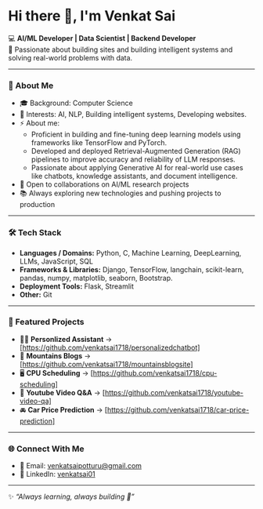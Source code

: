 # Hi there 👋, I'm Venkat Sai  

💻 **AI/ML Developer | Data Scientist | Backend Developer**  
🔬 Passionate about building sites and building intelligent systems and solving real-world problems with data.  

---

### 🚀 About Me
- 🎓 Background: Computer Science 
- 🧠 Interests: AI, NLP, Building intelligent systems, Developing websites.  
- ⚡ About me:
  - Proficient in building and fine-tuning deep learning models using frameworks like TensorFlow and PyTorch.
  - Developed and deployed Retrieval-Augmented Generation (RAG) pipelines to improve accuracy and reliability of LLM responses.
  - Passionate about applying Generative AI for real-world use cases like chatbots, knowledge assistants, and document intelligence.  
- 🤝 Open to collaborations on AI/ML research projects  
- 📚 Always exploring new technologies and pushing projects to production  

---

### 🛠 Tech Stack
- **Languages / Domains:** Python, C, Machine Learning, DeepLearning, LLMs, JavaScript, SQL
- **Frameworks & Libraries:** Django, TensorFlow, langchain, scikit-learn, pandas, numpy, matplotlib, seaborn, Bootstrap.
- **Deployment Tools:** Flask, Streamlit  
- **Other:** Git  

---

### 📌 Featured Projects
- 🙋‍♂️ **Personlized Assistant** → [https://github.com/venkatsai1718/personalizedchatbot]  
- 🗻 **Mountains Blogs** → [https://github.com/venkatsai1718/mountainsblogsite]  
- 🖥 **CPU Scheduling** → [https://github.com/venkatsai1718/cpu-scheduling]
- 📄 **Youtube Video Q&A** → [https://github.com/venkatsai1718/youtube-video-qa]   
- 🚘 **Car Price Prediction** → [https://github.com/venkatsai1718/car-price-prediction]  


---

### 🌐 Connect With Me
- 📧 Email: venkatsaipotturu@gmail.com  
- 💼 LinkedIn: [venkatsai01](https://www.linkedin.com/in/venkatsai01/)  

---
✨ *“Always learning, always building 🚀”*  

